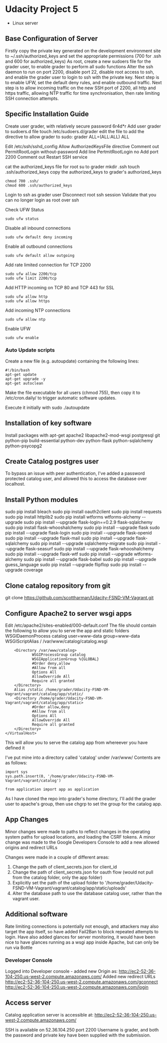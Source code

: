 # Udacity Project 5
- Linux server

## Base Configuration of Server  

Firstly copy the private key generated on the development environment site to ~/.ssh/authorized_keys and set the appropriate permissions (700 for .ssh and 600 for authorized_keys) As root, create a new sudoers file for the grader user, to enable grader to perform all sudo functions Alter the ssh daemon to run on port 2200, disable port 22, disable root access to ssh, and enable the grader user to login to ssh with the private key. Next step is to enable UFW, set the default deny rules, and enable outbound traffic. Next step is to allow incoming traffic on the new SSH port of 2200, all http and https traffic, allowing NTP traffic for time synchronisation, then rate limiting SSH connection attempts.

## Specific Installation Guide
Create user grader, with relatively secure password 6r4d*r
Add user grader to sudoers.d file
touch /etc/sudoers.d/grader
edit the file to add the directive to allow grader to sudo:
    grader    ALL=(ALL:ALL) ALL

Edit /etc/ssh/sshd_config
    Allow AuthorizedKeysFile directive
    Comment out PermitRootLogin without-password
    Add line PertmitRootLogin no
    Add port 2200
    Comment out
Restart SSH service

cat the authorized_keys file for root
    su to grader
    mkdir .ssh
    touch .ssh/authorized_keys
copy the authorized_keys to grader's authorized_keys

    chmod 700 .ssh/
    chmod 600 .ssh/authorized_keys

Login to ssh as grader user
Disconnect root ssh session
Validate that you can no longer login as root over ssh

Check UFW Status

    sudo ufw status

Disable all inbound connections

    sudo ufw default deny incoming
Enable all outbound connections

    sudo ufw default allow outgoing
Add rate limited connection for TCP 2200

    sudo ufw allow 2200/tcp
    sudo ufw limit 2200/tcp
Add HTTP incoming on TCP 80 and TCP 443 for SSL

    sudo ufw allow http
    sudo ufw allow https
Add incoming NTP connections

    sudo ufw allow ntp
Enable UFW

    sudo ufw enable

### Auto Update scripts

Create a new file (e.g. autoupdate) containing the following lines:

```
#!/bin/bash
apt-get update
apt-get upgrade -y
apt-get autoclean
```

Make the file executable for all users (chmod 755), then copy it to /etc/cron.daily/ to trigger automatic software updates.

Execute it initially with sudo ./autoupdate

## Installation of key software  

Install packages with apt-get apache2 libapache2-mod-wsgi postgresql git python-pip build-essential python-dev python-flask python-sqlalchemy python-psycopg2

## Create Catalog postgres user
To bypass an issue with peer authentication, I've added a password protected catalog user, and allowed this to access the database over localhost.

## Install Python modules

sudo pip install bleach
sudo pip install oauth2client
sudo pip install requests
sudo pip install httplib2
sudo pip install wtforms wtforms-alchemy --upgrade
sudo pip install --upgrade flask-login==0.2.9 flask-sqlalchemy
sudo pip install flask-whooshalchemy
sudo pip install --upgrade flask
sudo pip install --upgrade flask-login
sudo pip install --upgrade flask-openid
sudo pip install --upgrade flask-mail
sudo pip install --upgrade flask-sqlalchemy
sudo pip install --upgrade sqlalchemy-migrate
sudo pip install --upgrade flask-seasurf
sudo pip install --upgrade flask-whooshalchemy
sudo pip install --upgrade flask-wtf
sudo pip install --upgrade wtforms-alchemy
sudo pip install --upgrade flask-babel
sudo pip install --upgrade guess_language
sudo pip install --upgrade flipflop
sudo pip install --upgrade coverage

## Clone catalog repository from git
git clone https://github.com/scottharman/Udacity-FSND-VM-Vagrant.git

## Configure Apache2 to server wsgi apps
Edit /etc/apache2/sites-enabled/000-default.conf
The file should contain the following to allow you to serve the app and static folders
        WSGIDaemonProcess catalog user=www-data group=www-data
        WSGIScriptAlias / /var/www/catalog/catalog.wsgi

        <Directory /var/www/catalog>
                WSGIProcessGroup catalog
                WSGIApplicationGroup %{GLOBAL}
                #Order deny,allow
                #Allow from all
                Options All
                AllowOverride All
                Require all granted
        </Directory>
        Alias /static /home/grader/Udacity-FSND-VM-Vagrant/vagrant/catalog/app/static/
        <Directory /home/grader/Udacity-FSND-VM-Vagrant/vagrant/catalog/app/static>
                #Order allow,deny
                #Allow from all
                Options All
                AllowOverride All
                Require all granted
        </Directory>
    </VirtualHost>


This will allow you to serve the catalog app from whereever you have defined it

I've put mine into a directory called 'catalog' under /var/www/
Contents are as follows:

    import sys
    sys.path.insert(0, '/home/grader/Udacity-FSND-VM-Vagrant/vagrant/catalog')

    from application import app as application


As I have cloned the repo into grader's home directory, I'll add the grader user to apache's group, then use chgrp to set the group for the catalog app.

## App Changes
Minor changes were made to paths to reflect changes in the operating system paths for upload locations, and loading the CSRF tokens.
A minor change was made to the Google Developers Console to add a new allowed origins and redirect URLs

Changes were made in a couple of different areas:

1. Change the path of client_secrets.json for client_id
2. Change the path of client_secrets.json for oauth flow (would not pull from the catalog folder, only the app folder)
3. Explicitly set the path of the upload folder to '/home/grader/Udacity-FSND-VM-Vagrant/vagrant/catalog/app/static/uploads'
4. Alter the database path to use the database catalog user, rather than the vagrant user.

## Additional software
Rate limiting connections is potentially not enough, and attackers may also target the app itself, so have added Fail2Ban to block repeated attempts to login.
Have also added glances for server monitoring, it would have been nice to have glances running as a wsgi app inside Apache, but can only be run via Bottle

### Developer Console
Logged into Developer console - added new Origin as:
http://ec2-52-36-104-250.us-west-2.compute.amazonaws.com/
Added new redirect URLs
http://ec2-52-36-104-250.us-west-2.compute.amazonaws.com/gconnect
http://ec2-52-36-104-250.us-west-2.compute.amazonaws.com/login

## Access server
Catalog application server is accessible at:
http://ec2-52-36-104-250.us-west-2.compute.amazonaws.com/

SSH is available on 52.36.104.250 port 2200
Username is grader, and both the password and private key have been supplied with the submission.

